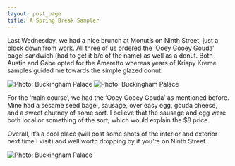 ```yaml
---
layout: post_page
title: A Spring Break Sampler
---
```


<p>
Last Wednesday, we had a nice brunch at Monut’s on Ninth Street, just a block down from work. All three of us ordered the ‘Ooey Gooey Gouda’ bagel sandwich (had to get it b/c of the name) as well as a donut. Both Austin and Gabe opted for the Amaretto whereas years of Krispy Kreme samples guided me towards the simple glazed donut. 
</p>

<img alt="Photo: Buckingham Palace" src="http://nmlin.org/Images/2015.03.13/amaretto.jpg" style="max-width:315px;">
<img alt="Photo: Buckingham Palace" src="http://nmlin.org/Images/2015.03.13/glazed.jpg" style="max-width:315px;">

For the ‘main course’, we had the ‘Ooey Gooey Gouda’ as mentioned before. Mine had a sesame seed bagel, sausage, over easy egg, gouda cheese, and a sweet chutney of some sort. I believe that the sausage and egg were both local or something of the sort, which would explain the $8 price. 

Overall, it’s a cool place (will post some shots of the interior and exterior next time I visit) and well worth dropping by if you’re on Ninth Street.

<img alt="Photo: Buckingham Palace" src="http://nmlin.org/Images/2015.03.13/gouda.jpg" style="max-width:630px;">